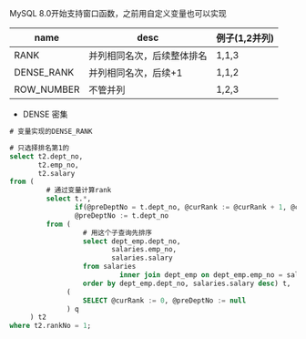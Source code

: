 MySQL 8.0开始支持窗口函数，之前用自定义变量也可以实现

|name|desc|例子(1,2并列)|
|---|---|---|
|RANK|并列相同名次，后续整体排名|1,1,3
|DENSE_RANK|并列相同名次，后续+1|1,1,2
|ROW_NUMBER|不管并列|1,2,3

* DENSE 密集

```sql
# 变量实现的DENSE_RANK

# 只选择排名第1的
select t2.dept_no,
       t2.emp_no,
       t2.salary
from (
         # 通过变量计算rank
         select t.*,
                if(@preDeptNo = t.dept_no, @curRank := @curRank + 1, @curRank := 1) as rankNo,
                @preDeptNo := t.dept_no
         from (
                  # 用这个子查询先排序
                  select dept_emp.dept_no,
                         salaries.emp_no,
                         salaries.salary
                  from salaries
                           inner join dept_emp on dept_emp.emp_no = salaries.emp_no
                  order by dept_emp.dept_no, salaries.salary desc) t,
              (
                  SELECT @curRank := 0, @preDeptNo := null
              ) q
     ) t2
where t2.rankNo = 1;
```
